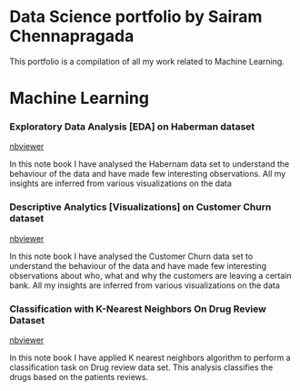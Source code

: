 # Data Science portfolio by Sairam Chennapragada    
 
 
This portfolio is a compilation of all my work related to Machine Learning. 

# Machine Learning      
   
  
### Exploratory Data Analysis [EDA] on Haberman dataset    
[nbviewer](https://nbviewer.jupyter.org/github/ram-ch/MachineLearning/blob/master/Notebooks/Exploratory%20Data%20Analysis%20on%20Haberman%20Dataset.ipynb)


In this note book I have analysed the Habernam data set to understand the behaviour of the data and have made few interesting observations. All my insights are inferred from various visualizations on the data


### Descriptive Analytics [Visualizations] on Customer Churn dataset    
[nbviewer](https://nbviewer.jupyter.org/github/ram-ch/MachineLearning/blob/master/Notebooks/Exploratory%20Data%20Analysis%20on%20Customer%20Churn%20Dataset.ipynb)


In this note book I have analysed the Customer Churn data set to understand the behaviour of the data and have made few interesting observations about who, what and why the customers are leaving a certain bank. All my insights are inferred from various visualizations on the data


### Classification with K-Nearest Neighbors On Drug Review Dataset        
[nbviewer](https://nbviewer.jupyter.org/github/ram-ch/MachineLearning/blob/master/Notebooks/Classification_with_KNN_On_Drug_Review_Dataset.ipynb)        

In this note book I have applied K nearest neighbors algorithm to perform a classification task on Drug review data set. This analysis classifies the drugs based on the patients reviews.     


